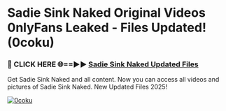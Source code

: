 # Sadie Sink Naked Original Videos 0nlyFans Leaked - Files Updated! (0coku)

<h3>🔴 CLICK HERE 🌐==►► <a href="https://tinyurl.com/yckcrads" rel="nofollow">Sadie Sink Naked Updated Files</a></h3>

Get Sadie Sink Naked and all content. Now you can access all videos and pictures of Sadie Sink Naked. New Updated Files 2025!

[![0coku](https://i.imgur.com/hpKpOFt.gif)](https://tinyurl.com/yckcrads)
